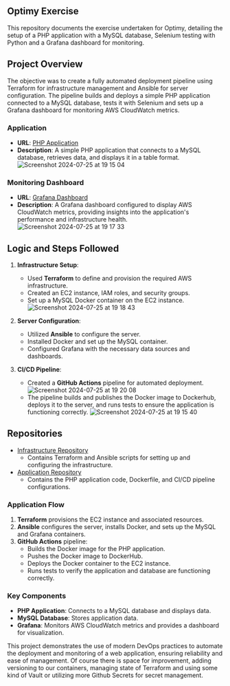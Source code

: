 ## Optimy Exercise 
This repository documents the exercise undertaken for Optimy, detailing the setup of a PHP application with a MySQL database, Selenium testing with Python and a Grafana dashboard for monitoring.

## Project Overview
The objective was to create a fully automated deployment pipeline using Terraform for infrastructure management and Ansible for server configuration. The pipeline builds and deploys a simple PHP application connected to a MySQL database, tests it with Selenium and sets up a Grafana dashboard for monitoring AWS CloudWatch metrics.

### Application
- **URL**: [PHP Application](http://35.158.129.29/)
- **Description**: A simple PHP application that connects to a MySQL database, retrieves data, and displays it in a table format.
![Screenshot 2024-07-25 at 19 15 04](https://github.com/user-attachments/assets/7dc2f658-4aaf-43f1-8282-4ee4959730e2)

### Monitoring Dashboard
- **URL**: [Grafana Dashboard](http://35.158.129.29:3000/)
- **Description**: A Grafana dashboard configured to display AWS CloudWatch metrics, providing insights into the application's performance and infrastructure health.
![Screenshot 2024-07-25 at 19 17 33](https://github.com/user-attachments/assets/c244b4f6-f186-4be9-bf40-f14fa8f65609)

## Logic and Steps Followed
1. **Infrastructure Setup**:
   - Used **Terraform** to define and provision the required AWS infrastructure.
   - Created an EC2 instance, IAM roles, and security groups.
   - Set up a MySQL Docker container on the EC2 instance.
   ![Screenshot 2024-07-25 at 19 18 43](https://github.com/user-attachments/assets/b77b5a4c-7699-4d80-90e5-69866b43b03c)

2. **Server Configuration**:
   - Utilized **Ansible** to configure the server.
   - Installed Docker and set up the MySQL container.
   - Configured Grafana with the necessary data sources and dashboards.

3. **CI/CD Pipeline**:
   - Created a **GitHub Actions** pipeline for automated deployment.
   ![Screenshot 2024-07-25 at 19 20 08](https://github.com/user-attachments/assets/42d41ed7-418a-4ba8-b500-5b9c50a03f4e)
   - The pipeline builds and publishes the Docker image to Dockerhub, deploys it to the server, and runs tests to ensure the application is functioning correctly.
   ![Screenshot 2024-07-25 at 19 15 40](https://github.com/user-attachments/assets/c1b2ad12-56ff-44b8-90b7-65865623b7ac)

   
## Repositories
- [Infrastructure Repository](https://github.com/optimy-exercise/infra)
  - Contains Terraform and Ansible scripts for setting up and configuring the infrastructure.
- [Application Repository](https://github.com/optimy-exercise/app)
  - Contains the PHP application code, Dockerfile, and CI/CD pipeline configurations.

### Application Flow
1. **Terraform** provisions the EC2 instance and associated resources.
2. **Ansible** configures the server, installs Docker, and sets up the MySQL and Grafana containers.
3. **GitHub Actions** pipeline:
   - Builds the Docker image for the PHP application.
   - Pushes the Docker image to DockerHub.
   - Deploys the Docker container to the EC2 instance.
   - Runs tests to verify the application and database are functioning correctly.

### Key Components
- **PHP Application**: Connects to a MySQL database and displays data.
- **MySQL Database**: Stores application data.
- **Grafana**: Monitors AWS CloudWatch metrics and provides a dashboard for visualization.

This project demonstrates the use of modern DevOps practices to automate the deployment and monitoring of a web application, ensuring reliability and ease of management. Of course there is space for improvement, adding versioning to our containers, managing state of Terraform and using some kind of Vault or utilizing more Github Secrets for secret management.
